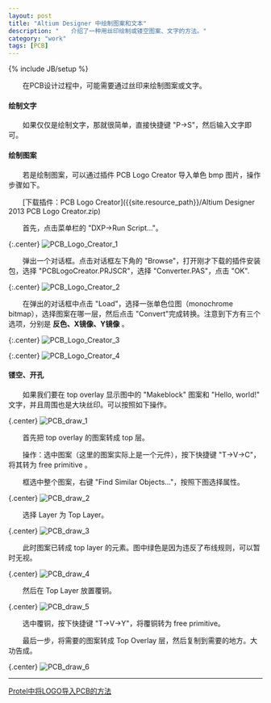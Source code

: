 ```yaml
---
layout: post
title: "Altium Designer 中绘制图案和文本"
description: "　　介绍了一种用丝印绘制或镂空图案、文字的方法。"
category: "work"
tags: [PCB]
---
```

{% include JB/setup %}

　　在PCB设计过程中，可能需要通过丝印来绘制图案或文字。

#### 绘制文字

　　如果仅仅是绘制文字，那就很简单，直接快捷键 "P->S"，然后输入文字即可。

#### 绘制图案

　　若是绘制图案，可以通过插件 PCB Logo Creator 导入单色 bmp 图片，操作步骤如下。

　　[下载插件：PCB Logo Creator]({{site.resource_path}}/Altium Designer 2013 PCB Logo Creator.zip)  

　　首先，点击菜单栏的 "DXP->Run Script..."。

{:.center}
![PCB_Logo_Creator_1]({{site.img_path}}/PCB_Logo_Creator_1.png)

　　弹出一个对话框。点击对话框左下角的 "Browse"，打开刚才下载的插件安装包，选择 "PCBLogoCreator.PRJSCR"，选择 "Converter.PAS"，点击 "OK".

{:.center}
![PCB_Logo_Creator_2]({{site.img_path}}/PCB_Logo_Creator_2.png)

　　在弹出的对话框中点击 "Load"，选择一张单色位图（monochrome bitmap），选择图案在哪一层，然后点击 "Convert"完成转换。注意到下方有三个选项，分别是 __反色、X镜像、Y镜像__ 。

{:.center}
![PCB_Logo_Creator_3]({{site.img_path}}/PCB_Logo_Creator_3.png)

{:.center}
![PCB_Logo_Creator_4]({{site.img_path}}/PCB_Logo_Creator_4.png)

#### 镂空、开孔

　　如果我们要在 top overlay 显示图中的 "Makeblock" 图案和 "Hello, world!" 文字，并且周围也是大块丝印。可以按照如下操作。

{.center}
![PCB_draw_1]({{site.img_path}}/PCB_draw_1.png)

　　首先把 top overlay 的图案转成 top 层。

　　操作：选中图案（这里的图案实际上是一个元件），按下快捷键 "T->V->C"，将其转为 free primitive 。

　　框选中整个图案，右键 "Find Similar Objects..."，按照下图选择属性。

{.center}
![PCB_draw_2]({{site.img_path}}/PCB_draw_2.png)

　　选择 Layer 为 Top Layer。

{.center}
![PCB_draw_3]({{site.img_path}}/PCB_draw_3.png)

　　此时图案已转成 top layer 的元素。图中绿色是因为违反了布线规则，可以暂时无视。

{.center}
![PCB_draw_4]({{site.img_path}}/PCB_draw_4.png)

　　然后在 Top Layer 放置覆铜。

{.center}
![PCB_draw_5]({{site.img_path}}/PCB_draw_5.png)

　　选中覆铜，按下快捷键 "T->V->Y"，将覆铜转为 free primitive。

　　最后一步，将需要的图案转成 Top Overlay 层，然后复制到需要的地方。大功告成。

{.center}
![PCB_draw_6]({{site.img_path}}/PCB_draw_6.png)

-------------------------------------------

[Protel中将LOGO导入PCB的方法](http://jingyan.baidu.com/article/1e5468f9cd4623484961b72a.html)  
